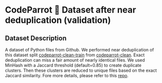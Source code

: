 # CodeParrot 🦜 Dataset after near deduplication (validation)

## Dataset Description

A dataset of Python files from Github. We performed near deduplication of this dataset split [codeparrot-clean-train](https://huggingface.co/datasets/codeparrot/codeparrot-clean-valid) from [codeparrot-clean](https://huggingface.co/datasets/codeparrot/codeparrot-clean#codeparrot-%F0%9F%A6%9C-dataset-cleaned). Exact deduplication can miss a fair amount of nearly identical files. We used MinHash with a Jaccard threshold (default=0.85) to create duplicate clusters. Then these clusters are reduced to unique files based on the exact Jaccard similarity. Fore more details, please refer to this [repo](https://github.com/huggingface/transformers/tree/main/examples/research_projects/codeparrot).


